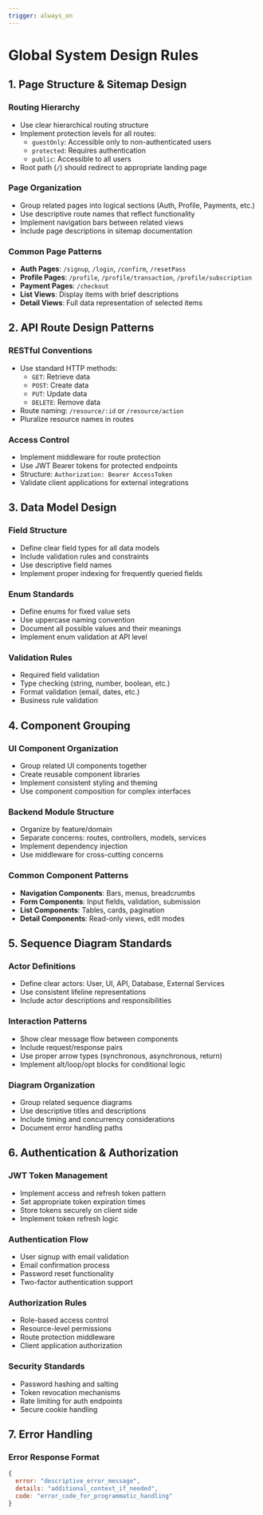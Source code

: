 ```yaml
---
trigger: always_on
---
```


# Global System Design Rules

## 1. Page Structure & Sitemap Design

### Routing Hierarchy
- Use clear hierarchical routing structure
- Implement protection levels for all routes:
  - `guestOnly`: Accessible only to non-authenticated users
  - `protected`: Requires authentication
  - `public`: Accessible to all users
- Root path (`/`) should redirect to appropriate landing page

### Page Organization
- Group related pages into logical sections (Auth, Profile, Payments, etc.)
- Use descriptive route names that reflect functionality
- Implement navigation bars between related views
- Include page descriptions in sitemap documentation

### Common Page Patterns
- **Auth Pages**: `/signup`, `/login`, `/confirm`, `/resetPass`
- **Profile Pages**: `/profile`, `/profile/transaction`, `/profile/subscription`
- **Payment Pages**: `/checkout`
- **List Views**: Display items with brief descriptions
- **Detail Views**: Full data representation of selected items

## 2. API Route Design Patterns

### RESTful Conventions
- Use standard HTTP methods:
  - `GET`: Retrieve data
  - `POST`: Create data
  - `PUT`: Update data
  - `DELETE`: Remove data
- Route naming: `/resource/:id` or `/resource/action`
- Pluralize resource names in routes

### Access Control
- Implement middleware for route protection
- Use JWT Bearer tokens for protected endpoints
- Structure: `Authorization: Bearer AccessToken`
- Validate client applications for external integrations

## 3. Data Model Design

### Field Structure
- Define clear field types for all data models
- Include validation rules and constraints
- Use descriptive field names
- Implement proper indexing for frequently queried fields

### Enum Standards
- Define enums for fixed value sets
- Use uppercase naming convention
- Document all possible values and their meanings
- Implement enum validation at API level


### Validation Rules
- Required field validation
- Type checking (string, number, boolean, etc.)
- Format validation (email, dates, etc.)
- Business rule validation

## 4. Component Grouping

### UI Component Organization
- Group related UI components together
- Create reusable component libraries
- Implement consistent styling and theming
- Use component composition for complex interfaces

### Backend Module Structure
- Organize by feature/domain
- Separate concerns: routes, controllers, models, services
- Implement dependency injection
- Use middleware for cross-cutting concerns

### Common Component Patterns
- **Navigation Components**: Bars, menus, breadcrumbs
- **Form Components**: Input fields, validation, submission
- **List Components**: Tables, cards, pagination
- **Detail Components**: Read-only views, edit modes

## 5. Sequence Diagram Standards

### Actor Definitions
- Define clear actors: User, UI, API, Database, External Services
- Use consistent lifeline representations
- Include actor descriptions and responsibilities

### Interaction Patterns
- Show clear message flow between components
- Include request/response pairs
- Use proper arrow types (synchronous, asynchronous, return)
- Implement alt/loop/opt blocks for conditional logic

### Diagram Organization
- Group related sequence diagrams
- Use descriptive titles and descriptions
- Include timing and concurrency considerations
- Document error handling paths

## 6. Authentication & Authorization

### JWT Token Management
- Implement access and refresh token pattern
- Set appropriate token expiration times
- Store tokens securely on client side
- Implement token refresh logic

### Authentication Flow
- User signup with email validation
- Email confirmation process
- Password reset functionality
- Two-factor authentication support

### Authorization Rules
- Role-based access control
- Resource-level permissions
- Route protection middleware
- Client application authorization

### Security Standards
- Password hashing and salting
- Token revocation mechanisms
- Rate limiting for auth endpoints
- Secure cookie handling

## 7. Error Handling

### Error Response Format
```javascript
{
  error: "descriptive_error_message",
  details: "additional_context_if_needed",
  code: "error_code_for_programmatic_handling"
}